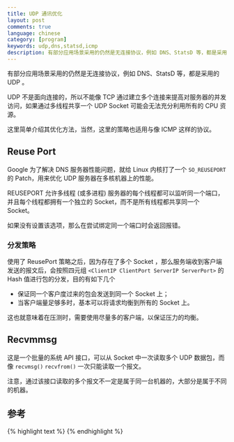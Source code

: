 ```yaml
---
title: UDP 通讯优化
layout: post
comments: true
language: chinese
category: [program]
keywords: udp,dns,statsd,icmp
description: 有部分应用场景采用的仍然是无连接协议，例如 DNS、StatsD 等，都是采用的 UDP 。 UDP 不是面向连接的，所以不能像 TCP 通过建立多个连接来提高对服务器的并发访问，如果通过多线程共享一个 UDP Socket 可能会无法充分利用所有的 CPU 资源。 这里简单介绍其优化方法，当然，这里的策略也适用与像 ICMP 这样的协议。
---
```


有部分应用场景采用的仍然是无连接协议，例如 DNS、StatsD 等，都是采用的 UDP 。

UDP 不是面向连接的，所以不能像 TCP 通过建立多个连接来提高对服务器的并发访问，如果通过多线程共享一个 UDP Socket 可能会无法充分利用所有的 CPU 资源。

这里简单介绍其优化方法，当然，这里的策略也适用与像 ICMP 这样的协议。

<!-- more -->

## Reuse Port

Google 为了解决 DNS 服务器性能问题，就给 Linux 内核打了一个 `SO_REUSEPORT` 的 Patch，用来优化 UDP 服务器在多核机器上的性能。

REUSEPORT 允许多线程 (或多进程) 服务器的每个线程都可以监听同一个端口，并且每个线程都拥有一个独立的 Socket，而不是所有线程都共享同一个  Socket。

如果没有设置该选项，那么在尝试绑定同一个端口时会返回报错。

### 分发策略

使用了 ReusePort 策略之后，因为存在了多个 Socket ，那么服务端收到客户端发送的报文后，会按照四元组 `<ClientIP ClientPort ServerIP ServerPort>` 的 Hash 值进行包的分发，目的有如下几个

* 保证同一个客户度过来的包会发送到同一个 Socket 上；
* 当客户端量足够多时，基本可以将请求均衡到所有的 Socket 上。

这也就意味着在压测时，需要使用尽量多的客户端，以保证压力的均衡。

## Recvmmsg

这是一个批量的系统 API 接口，可以从 Socket 中一次读取多个 UDP 数据包，而像 `recvmsg()` `recvfrom()` 一次只能读取一个报文。

注意，通过该接口读取的多个报文不一定是属于同一台机器的，大部分是属于不同的机器。

## 参考

<!--
使用reuseport和recvmmsg优化UDP服务器_应用服务器
https://blog.csdn.net/chenycbbc0101/article/details/52469754
-->

{% highlight text %}
{% endhighlight %}
